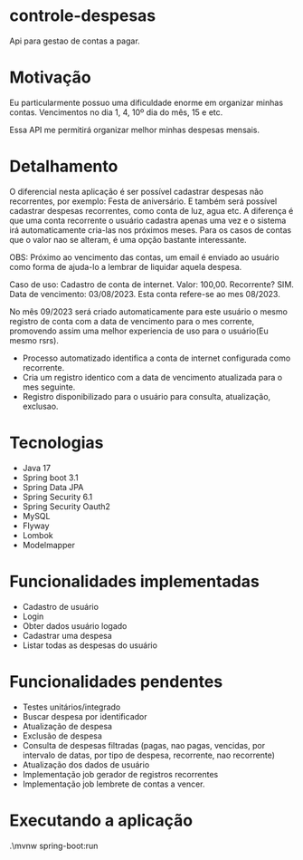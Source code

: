 # controle-despesas
Api para gestao de contas a pagar.

# Motivação

Eu particularmente possuo uma dificuldade enorme em organizar minhas contas.
Vencimentos no dia 1, 4, 10º dia do mês, 15 e etc.

Essa API me permitirá organizar melhor minhas despesas mensais.

# Detalhamento

O diferencial nesta aplicação é ser possível cadastrar despesas não recorrentes, por exemplo: Festa de aniversário.
E também será possível cadastrar despesas recorrentes, como conta de luz, agua etc.
A diferença é que uma conta recorrente o usuário cadastra apenas uma vez e o sistema irá automaticamente cria-las nos próximos meses.
Para os casos de contas que o valor nao se alteram, é uma opção bastante interessante.

OBS: Próximo ao vencimento das contas, um email é enviado ao usuário como forma de ajuda-lo a lembrar de liquidar aquela despesa.

Caso de uso:
Cadastro de conta de internet. Valor: 100,00. Recorrente? SIM. Data de vencimento: 03/08/2023.
Esta conta refere-se ao mes 08/2023.

No mês 09/2023 será criado automaticamente para este usuário o mesmo registro de conta com a data de vencimento para o mes corrente,
promovendo assim uma melhor experiencia de uso para o usuário(Eu mesmo rsrs).

- Processo automatizado identifica a conta de internet configurada como recorrente.
- Cria um registro identico com a data de vencimento atualizada para o mes seguinte.
- Registro disponibilizado para o usuário para consulta, atualização, exclusao.

# Tecnologias

- Java 17
- Spring boot 3.1
- Spring Data JPA
- Spring Security 6.1
- Spring Security Oauth2
- MySQL
- Flyway
- Lombok
- Modelmapper
  
# Funcionalidades implementadas

- Cadastro de usuário
- Login
- Obter dados usuário logado
- Cadastrar uma despesa
- Listar todas as despesas do usuário

# Funcionalidades pendentes

- Testes unitários/integrado
- Buscar despesa por identificador
- Atualização de despesa
- Exclusão de despesa
- Consulta de despesas filtradas (pagas, nao pagas, vencidas, por intervalo de datas, por tipo de despesa, recorrente, nao recorrente)
- Atualização dos dados de usuário
- Implementação job gerador de registros recorrentes
- Implementação job lembrete de contas a vencer.

# Executando a aplicação 

.\mvnw spring-boot:run


